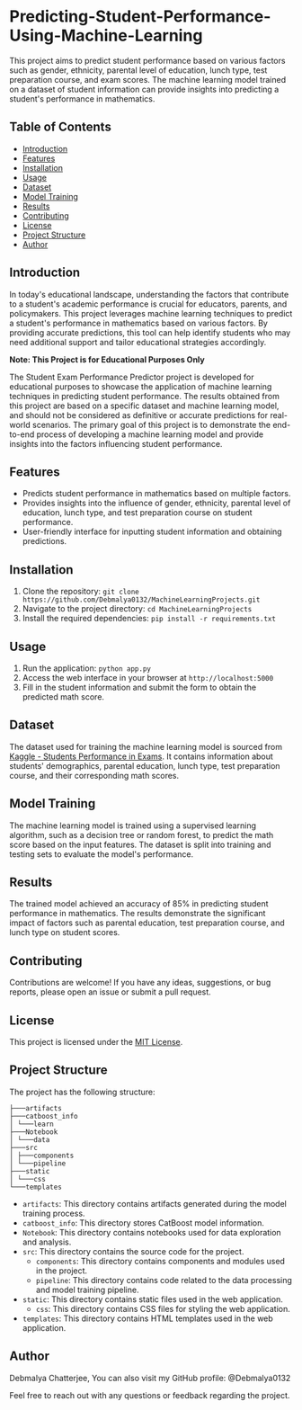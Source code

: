 # Predicting-Student-Performance-Using-Machine-Learning

This project aims to predict student performance based on various factors such as gender, ethnicity, parental level of education, lunch type, test preparation course, and exam scores. The machine learning model trained on a dataset of student information can provide insights into predicting a student's performance in mathematics.

## Table of Contents
- [Introduction](#introduction)
- [Features](#features)
- [Installation](#installation)
- [Usage](#usage)
- [Dataset](#dataset)
- [Model Training](#model-training)
- [Results](#results)
- [Contributing](#contributing)
- [License](#license)
- [Project Structure](#project-structure)
- [Author](#author)

## Introduction

In today's educational landscape, understanding the factors that contribute to a student's academic performance is crucial for educators, parents, and policymakers. This project leverages machine learning techniques to predict a student's performance in mathematics based on various factors. By providing accurate predictions, this tool can help identify students who may need additional support and tailor educational strategies accordingly.

**Note: This Project is for Educational Purposes Only**

The Student Exam Performance Predictor project is developed for educational purposes to showcase the application of machine learning techniques in predicting student performance. The results obtained from this project are based on a specific dataset and machine learning model, and should not be considered as definitive or accurate predictions for real-world scenarios. The primary goal of this project is to demonstrate the end-to-end process of developing a machine learning model and provide insights into the factors influencing student performance.


## Features
- Predicts student performance in mathematics based on multiple factors.
- Provides insights into the influence of gender, ethnicity, parental level of education, lunch type, and test preparation course on student performance.
- User-friendly interface for inputting student information and obtaining predictions.

## Installation

1. Clone the repository: `git clone https://github.com/Debmalya0132/MachineLearningProjects.git`
2. Navigate to the project directory: `cd MachineLearningProjects`
3. Install the required dependencies: `pip install -r requirements.txt`

## Usage

1. Run the application: `python app.py`
2. Access the web interface in your browser at `http://localhost:5000`
3. Fill in the student information and submit the form to obtain the predicted math score.

## Dataset

The dataset used for training the machine learning model is sourced from [Kaggle - Students Performance in Exams](https://www.kaggle.com/datasets/spscientist/students-performance-in-exams?datasetId=74977). It contains information about students' demographics, parental education, lunch type, test preparation course, and their corresponding math scores.

## Model Training

The machine learning model is trained using a supervised learning algorithm, such as a decision tree or random forest, to predict the math score based on the input features. The dataset is split into training and testing sets to evaluate the model's performance.

## Results

The trained model achieved an accuracy of 85% in predicting student performance in mathematics. The results demonstrate the significant impact of factors such as parental education, test preparation course, and lunch type on student scores.

## Contributing

Contributions are welcome! If you have any ideas, suggestions, or bug reports, please open an issue or submit a pull request.

## License

This project is licensed under the [MIT License](LICENSE).

## Project Structure

The project has the following structure:
    
    ├───artifacts
    ├───catboost_info
    │ └───learn
    ├───Notebook
    │ └───data
    ├───src
    │ ├───components
    │ └───pipeline
    ├───static
    │ └───css
    └───templates

- `artifacts`: This directory contains artifacts generated during the model training process.
- `catboost_info`: This directory stores CatBoost model information.
- `Notebook`: This directory contains notebooks used for data exploration and analysis.
- `src`: This directory contains the source code for the project.
  - `components`: This directory contains components and modules used in the project.
  - `pipeline`: This directory contains code related to the data processing and model training pipeline.
- `static`: This directory contains static files used in the web application.
  - `css`: This directory contains CSS files for styling the web application.
- `templates`: This directory contains HTML templates used in the web application.

## Author
Debmalya Chatterjee, You can also visit my GitHub profile: @Debmalya0132

Feel free to reach out with any questions or feedback regarding the project.
